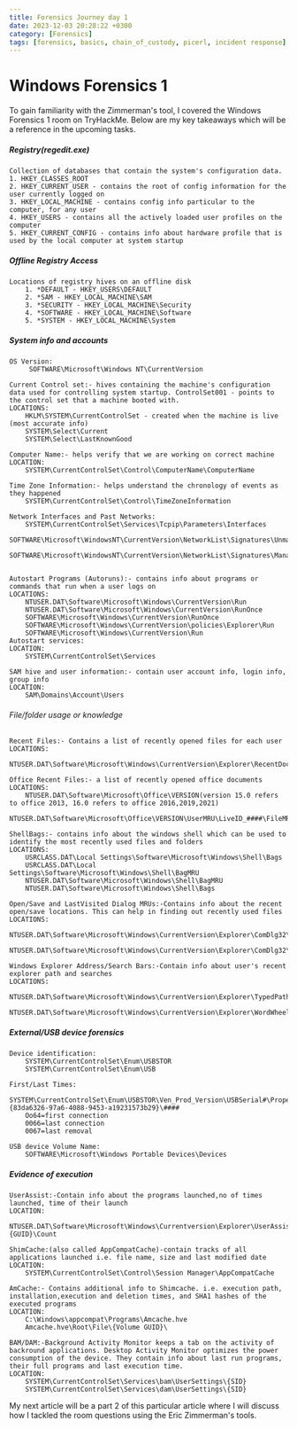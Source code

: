 ```yaml
---
title: Forensics Journey day 1
date: 2023-12-03 20:28:22 +0300
category: [Forensics]
tags: [forensics, basics, chain_of_custody, picerl, incident response]
---
```

# Windows Forensics 1
To gain familiarity with the Zimmerman's tool, I covered the Windows Forensics 1 room on TryHackMe. Below are my key takeaways which will be a reference in the upcoming tasks.
##### Registry(regedit.exe)
	Collection of databases that contain the system's configuration data.
	1. HKEY_CLASSES_ROOT
	2. HKEY_CURRENT_USER - contains the root of config information for the user currently logged on
	3. HKEY_LOCAL_MACHINE - contains config info particular to the computer, for any user
	4. HKEY_USERS - contains all the actively loaded user profiles on the computer
	5. HKEY_CURRENT_CONFIG - contains info about hardware profile that is used by the local computer at system startup

##### Offline Registry Access 
	Locations of registry hives on an offline disk
		1. *DEFAULT - HKEY_USERS\DEFAULT
		2. *SAM - HKEY_LOCAL_MACHINE\SAM
		3. *SECURITY - HKEY_LOCAL_MACHINE\Security
		4. *SOFTWARE - HKEY_LOCAL_MACHINE\Software
		5. *SYSTEM - HKEY_LOCAL_MACHINE\System
##### System info and accounts
	OS Version:
		 SOFTWARE\Microsoft\Windows NT\CurrentVersion
	
	Current Control set:- hives containing the machine's configuration data used for controlling system startup. ControlSet001 - points to the control set that a machine booted with.
	LOCATIONS:
		HKLM\SYSTEM\CurrentControlSet - created when the machine is live (most accurate info)
		SYSTEM\Select\Current
		SYSTEM\Select\LastKnownGood
	
	Computer Name:- helps verify that we are working on correct machine
	LOCATION:
		SYSTEM\CurrentControlSet\Control\ComputerName\ComputerName
	
	Time Zone Information:- helps understand the chronology of events as they happened
		SYSTEM\CurrentControlSet\Control\TimeZoneInformation
	
	Network Interfaces and Past Networks:
		SYSTEM\CurrentControlSet\Services\Tcpip\Parameters\Interfaces
		SOFTWARE\Microsoft\WindowsNT\CurrentVersion\NetworkList\Signatures\Unmanaged
		SOFTWARE\Microsoft\WindowsNT\CurrentVersion\NetworkList\Signatures\Managed
		
	
	Autostart Programs (Autoruns):- contains info about programs or commands that run when a user logs on
	LOCATIONS:
		NTUSER.DAT\Software\Microsoft\Windows\CurrentVersion\Run
		NTUSER.DAT\Software\Microsoft\Windows\CurrentVersion\RunOnce
		SOFTWARE\Microsoft\Windows\CurrentVersion\RunOnce
		SOFTWARE\Microsoft\Windows\CurrentVersion\policies\Explorer\Run
		SOFTWARE\Microsoft\Windows\CurrentVersion\Run
	Autostart services:
	LOCATION:
		SYSTEM\CurrentControlSet\Services
	
	SAM hive and user information:- contain user account info, login info, group info
	LOCATION:
		SAM\Domains\Account\Users

###### File/folder usage or knowledge
	Recent Files:- Contains a list of recently opened files for each user
	LOCATIONS:
		NTUSER.DAT\Software\Microsoft\Windows\CurrentVersion\Explorer\RecentDocs
	
	Office Recent Files:- a list of recently opened office documents
	LOCATIONS:
		NTUSER.DAT\Software\Microsoft\Office\VERSION(version 15.0 refers to office 2013, 16.0 refers to office 2016,2019,2021)
		NTUSER.DAT\Software\Microsoft\Office\VERSION\UserMRU\LiveID_####\FileMRU
	
	ShellBags:- contains info about the windows shell which can be used to identify the most recently used files and folders
	LOCATIONS:
		USRCLASS.DAT\Local Settings\Software\Microsoft\Windows\Shell\Bags
		USRCLASS.DAT\Local Settings\Software\Microsoft\Windows\Shell\BagMRU
		NTUSER.DAT\Software\Microsoft\Windows\Shell\BagMRU
		NTUSER.DAT\Software\Microsoft\Windows\Shell\Bags
	
	Open/Save and LastVisited Dialog MRUs:-Contains info about the recent open/save locations. This can help in finding out recently used files
	LOCATIONS:
		NTUSER.DAT\Software\Microsoft\Windows\CurrentVersion\Explorer\ComDlg32\OpenSavePIDlMRU
		NTUSER.DAT\Software\Microsoft\Windows\CurrentVersion\Explorer\ComDlg32\LastVisitedPidlMRU
	
	Windows Explorer Address/Search Bars:-Contain info about user's recent explorer path and searches
	LOCATIONS:
		NTUSER.DAT\Software\Microsoft\Windows\CurrentVersion\Explorer\TypedPaths
		NTUSER.DAT\Software\Microsoft\Windows\CurrentVersion\Explorer\WordWheelQuery

##### External/USB device forensics
	Device identification:
		SYSTEM\CurrentControlSet\Enum\USBSTOR
		SYSTEM\CurrentControlSet\Enum\USB
	
	First/Last Times:
		SYSTEM\CurrentControlSet\Enum\USBSTOR\Ven_Prod_Version\USBSerial#\Properties\{83da6326-97a6-4088-9453-a19231573b29}\####
		Oo64=first connection
		0066=last connection
		0067=last removal
	
	USB device Volume Name:
		SOFTWARE\Microsoft\Windows Portable Devices\Devices

##### Evidence of execution
	UserAssist:-Contain info about the programs launched,no of times launched, time of their launch
	LOCATION:
		NTUSER.DAT\Software\Microsoft\Windows\Currentversion\Explorer\UserAssist\{GUID}\Count
	
	ShimCache:(also called AppCompatCache)-contain tracks of all applications launched i.e. file name, size and last modified date
	LOCATION:
		SYSTEM\CurrentControlSet\Control\Session Manager\AppCompatCache
	
	AmCache:- Contains additional info to Shimcache. i.e. execution path, installation,execution and deletion times, and SHA1 hashes of the executed programs
	LOCATION:
		C:\Windows\appcompat\Programs\Amcache.hve
		Amcache.hve\Root\File\{Volume GUID}\
	
	BAM/DAM:-Background Activity Monitor keeps a tab on the activity of backround applications. Desktop Activity Monitor optimizes the power consumption of the device. They contain info about last run programs, their full programs and last execution time.
	LOCATION:
		SYSTEM\CurrentControlSet\Services\bam\UserSettings\{SID}
		SYSTEM\CurrentControlSet\Services\dam\UserSettings\{SID}

My  next article will be a part 2 of this particular article where I will discuss how I tackled the room questions using the Eric Zimmerman's tools.